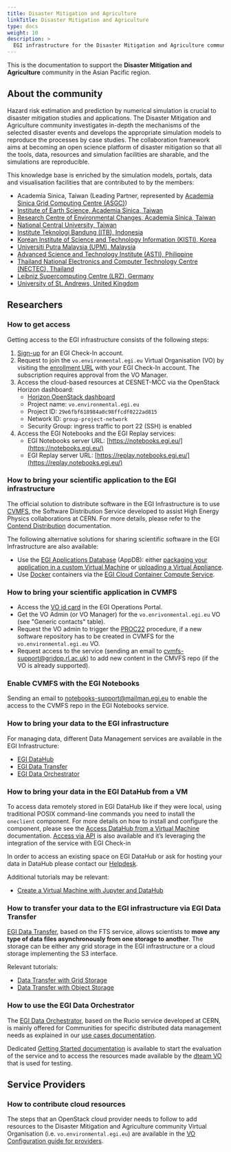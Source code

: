 ```yaml
---
title: Disaster Mitigation and Agriculture
linkTitle: Disaster Mitigation and Agriculture
type: docs
weight: 10
description: >
  EGI infrastructure for the Disaster Mitigation and Agriculture community
---
```


This is the documentation to support the **Disaster Mitigation and Agriculture**
community in the Asian Pacific region.

## About the community

Hazard risk estimation and prediction by numerical simulation is crucial to
disaster mitigation studies and applications. The Disaster Mitigation and Agriculture
community investigates in-depth the mechanisms of the selected disaster events and
develops the appropriate simulation models to reproduce the processes by case studies.
The collaboration framework aims at becoming an open science platform of disaster
mitigation so that all the tools, data, resources and simulation facilities are sharable,
and the simulations are reproducible. 

This knowledge base is enriched by the simulation models, portals, data and visualisation
facilities that are contributed to by the members: 

* Academia Sinica, Taiwan (Leading Partner, represented by
  [Academia Sinica Grid Computing Centre (ASGC)](https://www.twgrid.org/wordpress/))
* [Institute of Earth Science, Academia Sinica, Taiwan](https://www.earth.sinica.edu.tw/en)
* [Research Centre of Environmental Changes, Academia Sinica, Taiwan](https://rcec.sinica.edu.tw/index_en.php)
* [National Central University, Taiwan](https://www.ncu.edu.tw/tw/index.html)
* [Institute Teknologi Bandung (ITB), Indonesia](https://www.itb.ac.id/)
* [Korean Institute of Science and Technology Information (KISTI), Korea](https://www.kisti.re.kr/eng/)
* [Universiti Putra Malaysia (UPM), Malaysia](https://upm.edu.my/)
* [Advanced Science and Technology Institute (ASTI), Philippine](https://asti.dost.gov.ph/)
* [Thailand National Electronics and Computer Technology Centre (NECTEC), Thailand](https://www.nectec.or.th/en/)
* [Leibniz Supercomputing Centre (LRZ), Germany](https://www.lrz.de/english/)
* [University of St. Andrews, United Kingdom](https://www.st-andrews.ac.uk/)

## Researchers

### How to get access

Getting access to the EGI infrastructure consists of the following steps:

1. [Sign-up](../../../aai/check-in/signup/) for an EGI Check-In account.
1. Request to join the `vo.environmental.egi.eu` Virtual Organisation (VO)
   by visiting the [enrollment URL](https://aai.egi.eu/registry/co_petitions/start/coef:369)
   with your EGI Check-In account. The subscription requires approval from the
   VO Manager.
1. Access the cloud-based resources at CESNET-MCC via the OpenStack Horizon dashboard:
   * [Horizon OpenStack dashboard](https://dashboard.cloud.muni.cz/)
   * Project name: `vo.environmental.egi.eu`
   * Project ID: `29e6fbf618984a0c98ffcdf0222ad815`
   * Network ID: `group-project-network`
   * Security Group: ingress traffic to port 22 (SSH) is enabled
1. Access the EGI Notebooks and the EGI Replay services:
   * EGI Notebooks server URL: [https://notebooks.egi.eu/](https://notebooks.egi.eu/)
   * EGI Replay server URL: [https://replay.notebooks.egi.eu/](https://replay.notebooks.egi.eu/)
   
### How to bring your scientific application to the EGI infrastructure

The official solution to distribute software in the EGI Infrastructure
is to use [CVMFS](https://cernvm.cern.ch/fs/), the Software
Distribution Service developed to assist High Energy Physics collaborations
at CERN. For more details, please refer to the
[Contend Distribution](../../../compute/software-distribution/) documentation.

The following alternative solutions for sharing scientific software in the
EGI Infrastructure are also available:

* Use the [EGI Applications Database](https://appdb.egi.eu/) (AppDB):
  either [packaging your application in a custom Virtual Machine](../../../compute/cloud-compute/images/)
  or [uploading a Virtual Appliance](https://wiki.appdb.egi.eu/main:faq:how_to_register_a_virtual_appliance).
* Use [Docker](https://www.docker.com/) containers via the
  [EGI Cloud Container Compute Service](../../../compute/cloud-container-compute/).

### How to bring your scientific application in CVMFS

* Access the [VO id card](https://operations-portal.egi.eu/vo/view/voname/vo.environmental.egi.eu)
  in the EGI Operations Portal.
* Get the VO Admin (or VO Manager) for the `vo.enrivonmental.egi.eu` VO
  (see "Generic contacts" table).
* Request the VO admin to trigger the
  [PROC22](https://ims.egi.eu/display/EGIPP/PROC22+Support+for+CVMFS+replication+across+the+EGI+Infrastructure)
  procedure, if a new software repository has to be created in CVMFS
  for the `vo.environmental.egi.eu` VO. 
* Request access to the service (sending an email to cvmfs-support@gridpp.rl.ac.uk)
  to add new content in the CMVFS repo (if the VO is already supported).  

### Enable CVMFS with the EGI Notebooks

Sending an email to notebooks-support@mailman.egi.eu to enable
the access to the CVMFS repo in the EGI Notebooks service.

### How to bring your data to the EGI infrastructure

For managing data, different Data Management services are available in the EGI Infrastructure:

* [EGI DataHub](../../../data/management/datahub/)
* [EGI Data Transfer](../../../data/management/data-transfer/)
* [EGI Data Orchestrator](../../../data/management/rucio/)

### How to bring your data in the EGI DataHub from a VM

To access data remotely stored in EGI DataHub like if they were local,
using traditional POSIX command-line commands you need to install the
`oneclient` component. For more details on how to install and configure
the component, please see the
[Access DataHub from a Virtual Machine](../../../tutorials/vm-datahub/)
documentation. [Access via API](../../../data/management/datahub/api/)
is also available and it’s leveraging the integration of the service with EGI Check-in  

In order to access an existing space on EGI DataHub or ask for hosting
your data in DataHub please contact our [Helpdesk](https://ggus.eu/).

Additional tutorials may be relevant:
* [Create a Virtual Machine with Jupyter and DataHub](../../../tutorials/jupyter-datahub-virtual-machine/)

### How to transfer your data to the EGI infrastructure via EGI Data Transfer

[EGI Data Transfer](https://www.egi.eu/service/data-transfer/),
based on the FTS service, allows scientists to
**move any type of data files asynchronously from one storage to another**.
The storage can be either any grid storage in the EGI infrastructure
or a cloud storage implementing the S3 interface.

Relevant tutorials:
* [Data Transfer with Grid Storage](../../../tutorials/data-transfer-grid-storage/)
* [Data Transfer with Object Storage](../../../tutorials/data-transfer-object-storage/)

### How to use the  EGI Data Orchestrator

The [EGI Data Orchestrator](../../../data/management/rucio/),
based on the Rucio service developed at CERN, is mainly offered for Communities
for specific distributed data management needs as explained in our
[use cases documentation](../../../data/management/rucio/#rucio-use-cases).

Dedicated [Getting Started documentation](../../../data/management/rucio/getting-started/)
is available to start the evaluation of the service and to access
the resources made available by the 
[dteam VO](../../../data/management/rucio/dteam-vo/)
that is used for  testing.

## Service Providers

### How to contribute cloud resources

The steps that an OpenStack cloud provider needs to follow to add resources
to the Disaster Mitigation and Agriculture community
Virtual Organisation (i.e. `vo.environmental.egi.eu`) are available in the
[VO Configuration guide for providers](../../../../providers/cloud-compute/openstack/vo_config).
